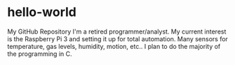 # hello-world
My GitHub Repository
I'm a retired programmer/analyst. My current interest is the Raspberry Pi 3 and setting it up for total automation. Many sensors for temperature, gas levels, humidity, motion, etc.. I plan to do the majority of the programming in C.
